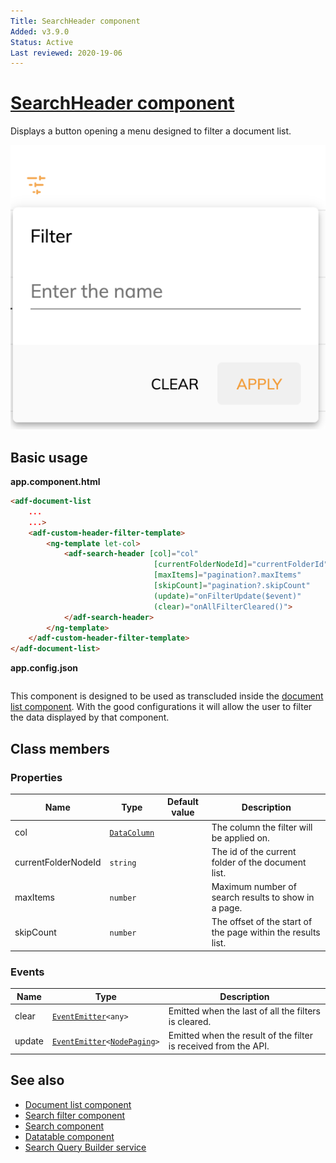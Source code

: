```yaml
---
Title: SearchHeader component
Added: v3.9.0
Status: Active
Last reviewed: 2020-19-06
---
```


# [SearchHeader component](../../../lib/content-services/src/lib/search/components/search-header/search-header.component.ts "Defined in search-header.component.ts")

Displays a button opening a menu designed to filter a document list.

![SearchHeader demo](../../docassets/images/search-header-demo.png)

## Basic usage

**app.component.html**

```html
<adf-document-list
    ...
    ...> 
    <adf-custom-header-filter-template>
        <ng-template let-col>
            <adf-search-header [col]="col"
                                [currentFolderNodeId]="currentFolderId"
                                [maxItems]="pagination?.maxItems"
                                [skipCount]="pagination?.skipCount"
                                (update)="onFilterUpdate($event)"
                                (clear)="onAllFilterCleared()">
            </adf-search-header>
        </ng-template>
    </adf-custom-header-filter-template>
</adf-document-list>
```

**app.config.json**

```json

```

This component is designed to be used as transcluded inside the [document list component](../../content-services/components/document-list.component.md). With the good configurations it will allow the user to filter the data displayed by that component.

## Class members

### Properties

| Name | Type | Default value | Description |
| ---- | ---- | ------------- | ----------- |
| col | [`DataColumn`](../../../lib/core/datatable/data/data-column.model.ts) |  | The column the filter will be applied on. |
| currentFolderNodeId | `string` |  | The id of the current folder of the document list. |
| maxItems | `number` |  | Maximum number of search results to show in a page. |
| skipCount | `number` |  | The offset of the start of the page within the results list. |

### Events

| Name | Type | Description |
| ---- | ---- | ----------- |
| clear | [`EventEmitter`](https://angular.io/api/core/EventEmitter)`<any>` | Emitted when the last of all the filters is cleared. |
| update | [`EventEmitter`](https://angular.io/api/core/EventEmitter)`<`[`NodePaging`](https://github.com/Alfresco/alfresco-js-api/blob/development/src/api/content-rest-api/docs/NodePaging.md)`>` | Emitted when the result of the filter is received from the API. |

## See also

-   [Document list component](document-list.component.md)
-   [Search filter component](search-filter.component.md)
-   [Search component](search.component.md)
-   [Datatable component](../../core/components/datatable.component.md)
-   [Search Query Builder service](../services/search-query-builder.service.md)
